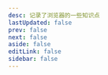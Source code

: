 ```yaml
---
desc: 记录了浏览器的一些知识点
lastUpdated: false
prev: false
next: false
aside: false
editLink: false
sidebar: false
---
```


<SummaryPage path="/浏览器/" :desc="$frontmatter.desc"></SummaryPage>
